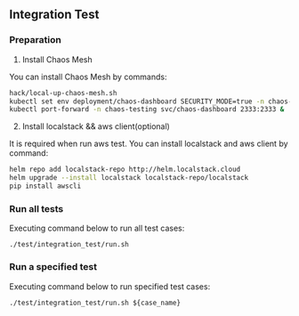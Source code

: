 ## Integration Test

### Preparation

1. Install Chaos Mesh

You can install Chaos Mesh by commands:

```bash
hack/local-up-chaos-mesh.sh
kubectl set env deployment/chaos-dashboard SECURITY_MODE=true -n chaos-testing
kubectl port-forward -n chaos-testing svc/chaos-dashboard 2333:2333 &
```

2. Install localstack && aws client(optional)

It is required when run aws test. You can install localstack and aws client by command:

```bash
helm repo add localstack-repo http://helm.localstack.cloud
helm upgrade --install localstack localstack-repo/localstack
pip install awscli
```

### Run all tests

Executing command below to run all test cases:

```shell
./test/integration_test/run.sh
```

### Run a specified test

Executing command below to run specified test cases:

```shell
./test/integration_test/run.sh ${case_name}
```
